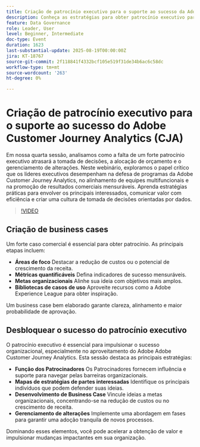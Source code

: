 ```yaml
---
title: Criação de patrocínio executivo para o suporte ao sucesso da Adobe Customer Journey Analytics
description: Conheça as estratégias para obter patrocínio executivo para o sucesso do Adobe Customer Journey Analytics. Impulsione o alinhamento, proteja os orçamentos e adote decisões orientadas por dados.
feature: Data Governance
role: Leader, User
level: Beginner, Intermediate
doc-type: Event
duration: 1623
last-substantial-update: 2025-08-19T00:00:00Z
jira: KT-18767
source-git-commit: 2f118841f4332bcf105e519f31de34b6ac6c58dc
workflow-type: tm+mt
source-wordcount: '263'
ht-degree: 0%

---
```



# Criação de patrocínio executivo para o suporte ao sucesso do Adobe Customer Journey Analytics (CJA)

Em nossa quarta sessão, analisamos como a falta de um forte patrocínio executivo atrasará a tomada de decisões, a alocação de orçamento e o gerenciamento de alterações. Neste webinário, exploramos o papel crítico que os líderes executivos desempenham na defesa de programas da Adobe Customer Journey Analytics, no alinhamento de equipes multifuncionais e na promoção de resultados comerciais mensuráveis. Aprenda estratégias práticas para envolver os principais interessados, comunicar valor com eficiência e criar uma cultura de tomada de decisões orientadas por dados.

>[!VIDEO](https://video.tv.adobe.com/v/3470859/?learn=on&enablevpops&captions=por_br)

## Criação de business cases

Um forte caso comercial é essencial para obter patrocínio. As principais etapas incluem:

* **Áreas de foco** Destacar a redução de custos ou o potencial de crescimento da receita.
* **Métricas quantificáveis** Defina indicadores de sucesso mensuráveis.
* **Metas organizacionais** Alinhe sua ideia com objetivos mais amplos.
* **Bibliotecas de casos de uso** Aproveite recursos como a Adobe Experience League para obter inspiração.

Um business case bem elaborado garante clareza, alinhamento e maior probabilidade de aprovação.

## Desbloquear o sucesso do patrocínio executivo

O patrocínio executivo é essencial para impulsionar o sucesso organizacional, especialmente no aproveitamento do Adobe Adobe Customer Journey Analytics. Esta sessão destaca as principais estratégias:

* **Função dos Patrocinadores** Os Patrocinadores fornecem influência e suporte para navegar pelas barreiras organizacionais.
* **Mapas de estratégias de partes interessadas** Identifique os principais indivíduos que podem defender suas ideias.
* **Desenvolvimento de Business Case** Vincule ideias a metas organizacionais, concentrando-se na redução de custos ou no crescimento de receita.
* **Gerenciamento de alterações** Implemente uma abordagem em fases para garantir uma adoção tranquila de novos processos.

Dominando esses elementos, você pode acelerar a obtenção de valor e impulsionar mudanças impactantes em sua organização.
